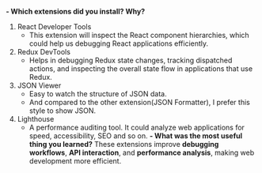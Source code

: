 **- Which extensions did you install? Why?**
1. React Developer Tools
    - This extension will inspect the React component hierarchies, which could help us debugging React applications efficiently.
2. Redux DevTools
    - Helps in debugging Redux state changes, tracking dispatched actions, and inspecting the overall state flow in applications that use Redux.
3. JSON Viewer
    - Easy to watch the structure of JSON data.
    - And compared to the other extension(JSON Formatter), I prefer this style to show JSON.
4. Lighthouse
    - A performance auditing tool. It could analyze web applications for speed, accessibility, SEO and so on.
**- What was the most useful thing you learned?**
These extensions improve **debugging workflows**, **API interaction**, and **performance analysis**, making web development more efficient.


